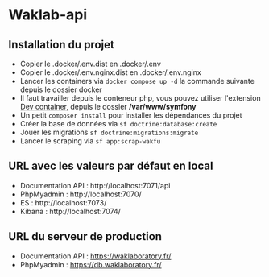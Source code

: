 # Waklab-api

## Installation du projet

- Copier le .docker/.env.dist en .docker/.env
- Copier le .docker/.env.nginx.dist en .docker/.env.nginx
- Lancer les containers via ```docker compose up -d``` la commande suivante depuis le dossier docker 
- Il faut travailler depuis le conteneur php, vous pouvez utiliser l'extension [Dev container](https://marketplace.visualstudio.com/items?itemName=ms-vscode-remote.remote-containers), depuis le dossier **/var/www/symfony**
- Un petit ```composer install``` pour installer les dépendances du projet
- Créer la base de données via  ```sf doctrine:database:create```
- Jouer les migrations ```sf doctrine:migrations:migrate```
- Lancer le scraping via ```sf app:scrap-wakfu```

## URL avec les valeurs par défaut en local

- Documentation API : http://localhost:7071/api
- PhpMyadmin : http://localhost:7070/
- ES : http://localhost:7073/
- Kibana : http://localhost:7074/

## URL du serveur de production

- Documentation API : https://waklaboratory.fr/
- PhpMyadmin : https://db.waklaboratory.fr/